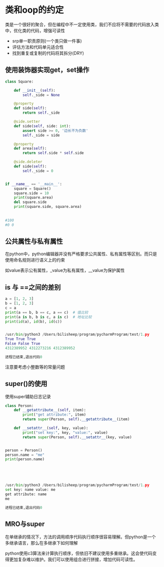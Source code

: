 # 类和oop的约定

类是一个很好的聚合，但在编程中不一定使用类，我们不应将不需要的代码放入类中，优化类的代码，增强可读性

- srp单一职责原则(一个类只做一件事)
- 评估方法和代码单元适合性
- 找到重复或复制的代码将其拆分(DRY)

## 使用装饰器实现get，set操作

```python
class Square:

    def __init__(self):
        self._side = None

    @property
    def side(self):
        return self._side

    @side.setter
    def side(self, side: int):
        assert side >= 0, '边长不为负数'
        self._side = side

    @property
    def area(self):
        return self.side * self.side

    @side.deleter
    def side(self):
        self._side = 0


if __name__ == '__main__':
    square = Square()
    square.side = 10
    print(square.area)
    del square.side
    print(square.side, square.area)
    
    
#100
#0 0

```

##  公共属性与私有属性

在python中，python编辑器并没有严格要求公共属性、私有属性等区别。而只是使用命名规则进行语义上的约束

如value表示公有属性，_value为私有属性，__value为保护属性

## is 与 ==之间的差别

```python
a = [1, 2, 3]
b = [1, 2, 3]
c = a
print(a == b, b == c, a == c)  # 值比较
print(a is b, b is c, a is c)  # 地址比较
print(id(a), id(b), id(c))


/usr/bin/python3 /Users/bilisheep/program/pycharmProgram/test/1.py 
True True True
False False True
4312389952 4312273216 4312389952

进程已结束,退出代码0

```

注意要考虑小整数等的常量问题

## super()的使用

使用super辅助日志记录

```python
class Person:
    def __getattribute__(self, item):
        print("get attribute:", item)
        return super(Person, self).__getattribute__(item)

    def __setattr__(self, key, value):
        print("set key:", key, "value:", value)
        return super(Person, self).__setattr__(key, value)


person = Person()
person.name = "me"
print(person.name)





/usr/bin/python3 /Users/bilisheep/program/pycharmProgram/test/1.py 
set key: name value: me
get attribute: name
me

进程已结束,退出代码0

```



## MRO与super

在单继承的情况下，方法的调用顺序代码执行顺序很容易理解。但python是一个多继承语言，那么在多继承下如何理解

python使用c3算法来计算执行顺序，但依旧不建议使用多重继承。这会使代码变得更加复杂难以维护。我们可以使用组合进行拼接，增加代码可读性。

